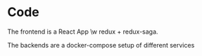 # Code

The frontend is a React App \w redux + redux-saga.

The backends are a docker-compose setup of different services


